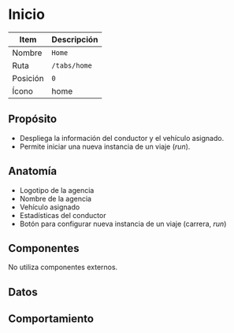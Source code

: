 # Inicio

| Item     | Descripción                                         |
| -------- | --------------------------------------------------- |
| Nombre   | `Home`                                              |
| Ruta     | `/tabs/home`                                        |
| Posición | `0`                                                 |
| Ícono    | <span class="material-symbols-outlined">home</span> |

## Propósito

- Despliega la información del conductor y el vehículo asignado.
- Permite iniciar una nueva instancia de un viaje (_run_).

## Anatomía

- Logotipo de la agencia
- Nombre de la agencia
- Vehículo asignado
- Estadísticas del conductor
- Botón para configurar nueva instancia de un viaje (carrera, _run_)

## Componentes

No utiliza componentes externos.

## Datos

## Comportamiento
